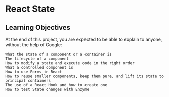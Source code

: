 # React State

## Learning Objectives 

At the end of this project, you are expected to be able to explain to anyone, without the help of Google:

    What the state of a component or a container is
    The lifecycle of a component
    How to modify a state and execute code in the right order
    What a controlled component is
    How to use Forms in React
    How to reuse smaller components, keep them pure, and lift its state to principal containers
    The use of a React Hook and how to create one
    How to test State changes with Enzyme

